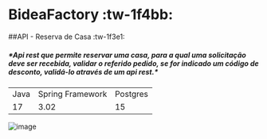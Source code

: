 # BideaFactory :tw-1f4bb:

##API - Reserva de Casa :tw-1f3e1:

<h5>
*Api rest que permite reservar uma casa, para a qual uma solicitação deve ser recebida,
validar o referido pedido, se for indicado um código de desconto, validá-lo através de um api rest.*
</h5>

<table>
  <tr>
    <td>Java</td>
    <td>Spring Framework</td>
    <td>Postgres</td>
  </tr>
  <tr>
    <td>17</td>
    <td>3.02</td>
    <td>15</td>
  </tr>
</table>




![image](https://github.com/wellcheck/bideafactory-test/assets/22531326/e14124ca-0166-4977-a23b-f2934d3c99d4)

